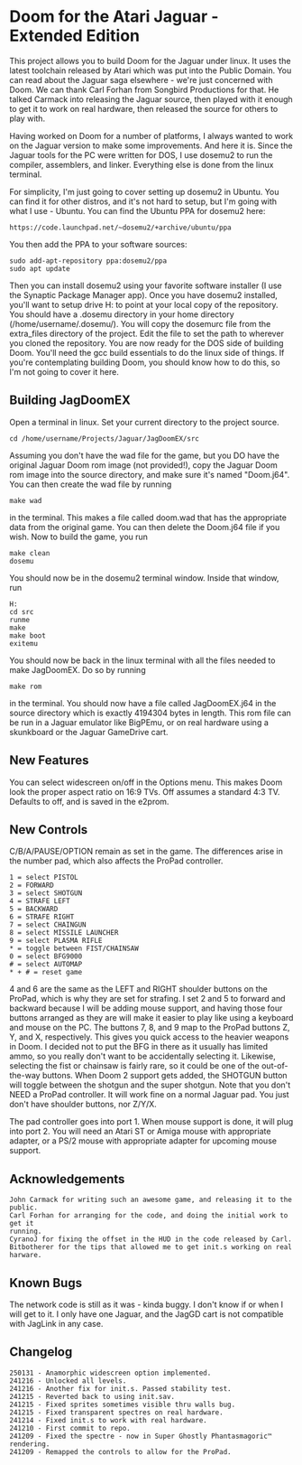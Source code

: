 # Doom for the Atari Jaguar - Extended Edition

This project allows you to build Doom for the Jaguar under linux. It uses the
latest toolchain released by Atari which was put into the Public Domain. You
can read about the Jaguar saga elsewhere - we're just concerned with Doom. We
can thank Carl Forhan from Songbird Productions for that. He talked Carmack
into releasing the Jaguar source, then played with it enough to get it to work
on real hardware, then released the source for others to play with.

Having worked on Doom for a number of platforms, I always wanted to work on the
Jaguar version to make some improvements. And here it is. Since the Jaguar tools
for the PC were written for DOS, I use dosemu2 to run the compiler, assemblers,
and linker. Everything else is done from the linux terminal.

For simplicity, I'm just going to cover setting up dosemu2 in Ubuntu. You can
find it for other distros, and it's not hard to setup, but I'm going with what
I use - Ubuntu. You can find the Ubuntu PPA for dosemu2 here:
```
https://code.launchpad.net/~dosemu2/+archive/ubuntu/ppa
```
You then add the PPA to your software sources:
```
sudo add-apt-repository ppa:dosemu2/ppa
sudo apt update
```
Then you can install dosemu2 using your favorite software installer (I use the
Synaptic Package Manager app). Once you have dosemu2 installed, you'll want to
setup drive H: to point at your local copy of the repository. You should have
a .dosemu directory in your home directory (/home/username/.dosemu/). You will
copy the dosemurc file from the extra_files directory of the project. Edit the
file to set the path to wherever you cloned the repository. You are now ready
for the DOS side of building Doom. You'll need the gcc build essentials to do
the linux side of things. If you're contemplating building Doom, you should
know how to do this, so I'm not going to cover it here.

## Building JagDoomEX

Open a terminal in linux. Set your current directory to the project source.
```
cd /home/username/Projects/Jaguar/JagDoomEX/src
```
Assuming you don't have the wad file for the game, but you DO have the original
Jaguar Doom rom image (not provided!), copy the Jaguar Doom rom image into the
source directory, and make sure it's named "Doom.j64". You can then create the
wad file by running
```
make wad
```
in the terminal. This makes a file called doom.wad that has the appropriate
data from the original game. You can then delete the Doom.j64 file if you wish.
Now to build the game, you run
```
make clean
dosemu
```
You should now be in the dosemu2 terminal window. Inside that window, run
```
H:
cd src
runme
make
make boot
exitemu
```
You should now be back in the linux terminal with all the files needed to make
JagDoomEX. Do so by running
```
make rom
```
in the terminal. You should now have a file called JagDoomEX.j64 in the source
directory which is exactly 4194304 bytes in length. This rom file can be run in
a Jaguar emulator like BigPEmu, or on real hardware using a skunkboard or the
Jaguar GameDrive cart.

## New Features

You can select widescreen on/off in the Options menu. This makes Doom look the
proper aspect ratio on 16:9 TVs. Off assumes a standard 4:3 TV. Defaults to off,
and is saved in the e2prom.

## New Controls

C/B/A/PAUSE/OPTION remain as set in the game. The differences arise in the
number pad, which also affects the ProPad controller.
```
1 = select PISTOL
2 = FORWARD
3 = select SHOTGUN
4 = STRAFE LEFT
5 = BACKWARD
6 = STRAFE RIGHT
7 = select CHAINGUN
8 = select MISSILE LAUNCHER
9 = select PLASMA RIFLE
* = toggle between FIST/CHAINSAW
0 = select BFG9000
# = select AUTOMAP
* + # = reset game
```
4 and 6 are the same as the LEFT and RIGHT shoulder buttons on the ProPad, which
is why they are set for strafing. I set 2 and 5 to forward and backward because
I will be adding mouse support, and having those four buttons arranged as they
are will make it easier to play like using a keyboard and mouse on the PC. The
buttons 7, 8, and 9 map to the ProPad buttons Z, Y, and X, respectively. This
gives you quick access to the heavier weapons in Doom. I decided not to put the
BFG in there as it usually has limited ammo, so you really don't want to be 
accidentally selecting it. Likewise, selecting the fist or chainsaw is fairly
rare, so it could be one of the out-of-the-way buttons. When Doom 2 support gets
added, the SHOTGUN button will toggle between the shotgun and the super shotgun.
Note that you don't NEED a ProPad controller. It will work fine on a normal
Jaguar pad. You just don't have shoulder buttons, nor Z/Y/X.

The pad controller goes into port 1. When mouse support is done, it will plug
into port 2. You will need an Atari ST or Amiga mouse with appropriate adapter,
or a PS/2 mouse with appropriate adapter for upcoming mouse support.

## Acknowledgements
```
John Carmack for writing such an awesome game, and releasing it to the public.
Carl Forhan for arranging for the code, and doing the initial work to get it
running.
CyranoJ for fixing the offset in the HUD in the code released by Carl.
Bitbotherer for the tips that allowed me to get init.s working on real harware.
```
## Known Bugs

The network code is still as it was - kinda buggy. I don't know if or when I
will get to it. I only have one Jaguar, and the JagGD cart is not compatible
with JagLink in any case.

## Changelog
```
250131 - Anamorphic widescreen option implemented.
241216 - Unlocked all levels.
241216 - Another fix for init.s. Passed stability test.
241215 - Reverted back to using init.sav.
241215 - Fixed sprites sometimes visible thru walls bug.
241215 - Fixed transparent spectres on real hardware.
241214 - Fixed init.s to work with real hardware.
241210 - First commit to repo.
241209 - Fixed the spectre - now in Super Ghostly Phantasmagoric™ rendering.
241209 - Remapped the controls to allow for the ProPad.
```
